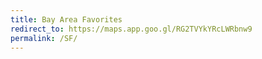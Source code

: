 ```yaml
---
title: Bay Area Favorites
redirect_to: https://maps.app.goo.gl/RG2TVYkYRcLWRbnw9
permalink: /SF/
---
```


